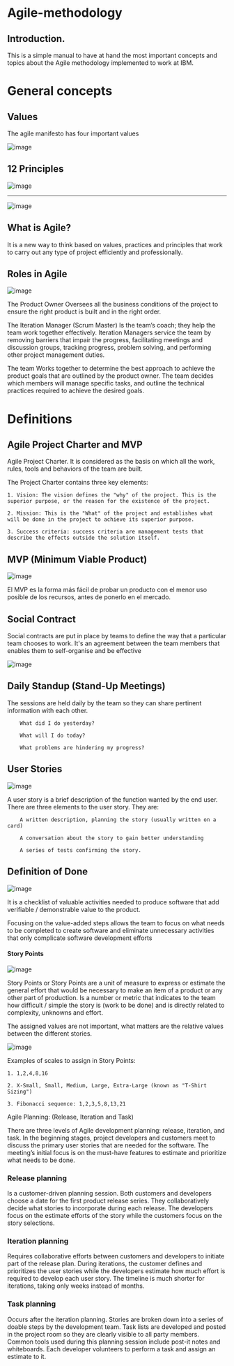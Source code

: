 # Agile-methodology

## Introduction.

This is a simple manual to have at hand the most important concepts and topics about the Agile methodology implemented to work at IBM.

# General concepts

## Values
The agile manifesto has four important values

![image](https://user-images.githubusercontent.com/50177169/59809568-af13c880-92c6-11e9-81d9-484bda8aec09.png)

## 12 Principles

![image](https://user-images.githubusercontent.com/50177169/59809593-d4083b80-92c6-11e9-90c2-97ccefd7516a.png)

_______________________________________________________________________________________________________________________________________

![image](https://user-images.githubusercontent.com/50177169/59809604-e08c9400-92c6-11e9-8661-ef72764a1468.png)

## What is Agile?

It is a new way to think based on values, practices and principles that work to carry out any type of project efficiently and professionally.

## Roles in Agile

![image](https://user-images.githubusercontent.com/50177169/59809656-23e70280-92c7-11e9-8796-c00498575478.png)

The Product Owner Oversees all the business conditions of the project to ensure the right product is built and in the right order. 


The Iteration Manager (Scrum Master) Is the team’s coach; they help the team work together effectively. Iteration Managers service the team by removing barriers that impair the progress, facilitating meetings and discussion groups, tracking progress, problem solving, and performing other project management duties.


The team Works together to determine the best approach to achieve the product goals that are outlined by the product owner. The team decides which members will manage specific tasks, and outline the technical practices required to achieve the desired goals.

# Definitions

## Agile Project Charter and MVP

Agile Project Charter. It is considered as the basis on which all the work, rules, tools and behaviors of the team are built.

The Project Charter contains three key elements:

    1. Vision: The vision defines the "why" of the project. This is the superior purpose, or the reason for the existence of the project.

    2. Mission: This is the "What" of the project and establishes what will be done in the project to achieve its superior purpose.

    3. Success criteria: success criteria are management tests that describe the effects outside the solution itself.

## MVP (Minimum Viable Product)

![image](https://user-images.githubusercontent.com/50177169/59809721-804a2200-92c7-11e9-9e59-9b820b537705.png)

El MVP es la forma más fácil de probar un producto con el menor uso posible de los recursos, antes de ponerlo en el mercado.

## Social Contract

Social contracts are put in place by teams to define the way that a particular team chooses to work. It's an agreement between the team members that enables them to self-organise and be effective

![image](https://user-images.githubusercontent.com/50177169/59809766-aec7fd00-92c7-11e9-81e2-79787f791c18.png)

## Daily Standup (Stand-Up Meetings)

The sessions are held daily by the team so they can share pertinent information with each other.

        What did I do yesterday?

        What will I do today?

        What problems are hindering my progress?

## User Stories

![image](https://user-images.githubusercontent.com/50177169/59809906-6f4de080-92c8-11e9-8c33-b61628828bc1.png)

A user story is a brief description of the function wanted by the end user. There are three elements to the user story. They are:

        A written description, planning the story (usually written on a card)

        A conversation about the story to gain better understanding

        A series of tests confirming the story.

## Definition of Done

![image](https://user-images.githubusercontent.com/50177169/59809938-8ee50900-92c8-11e9-9240-afe1c15254c2.png)

It is a checklist of valuable activities needed to produce software that add verifiable / demonstrable value to the product.

Focusing on the value-added steps allows the team to focus on what needs to be completed to create software and eliminate unnecessary activities that only complicate software development efforts

#### Story Points

![image](https://user-images.githubusercontent.com/50177169/59809958-a6bc8d00-92c8-11e9-9ccc-1f7ccd8599ef.png)

Story Points or Story Points are a unit of measure to express or estimate the general effort that would be necessary to make an item of a product or any other part of production. Is a number or metric that indicates to the team how difficult / simple the story is (work to be done) and is directly related to complexity, unknowns and effort.

The assigned values are not important, what matters are the relative values between the different stories.

![image](https://user-images.githubusercontent.com/50177169/59809980-c05dd480-92c8-11e9-9fb1-1259331eeab9.png)

Examples of scales to assign in Story Points:

    1. 1,2,4,8,16

    2. X-Small, Small, Medium, Large, Extra-Large (known as "T-Shirt Sizing")

    3. Fibonacci sequence: 1,2,3,5,8,13,21

Agile Planning: (Release, Iteration and Task)

There are three levels of Agile development planning: release, iteration, and task. In the beginning stages, project developers and customers meet to discuss the primary user stories that are needed for the software. 
The meeting’s initial focus is on the must-have features to estimate and prioritize what needs to be done.

### Release planning 

Is a customer-driven planning session. Both customers and developers choose a date for the first product release series. 
They collaboratively decide what stories to incorporate during each release. The developers focus on the estimate efforts of the story while the customers focus on the story selections.

### Iteration planning

Requires collaborative efforts between customers and developers to initiate part of the release plan. During iterations, the customer defines and prioritizes the user stories while the developers estimate how much effort is required to develop each user story. 
The timeline is much shorter for iterations, taking only weeks instead of months.

### Task planning 

Occurs after the iteration planning. Stories are broken down into a series of doable steps by the development team. Task lists are developed and posted in the project room so they are clearly visible to all party members. 
Common tools used during this planning session include post-it notes and whiteboards. Each developer volunteers to perform a task and assign an estimate to it.

